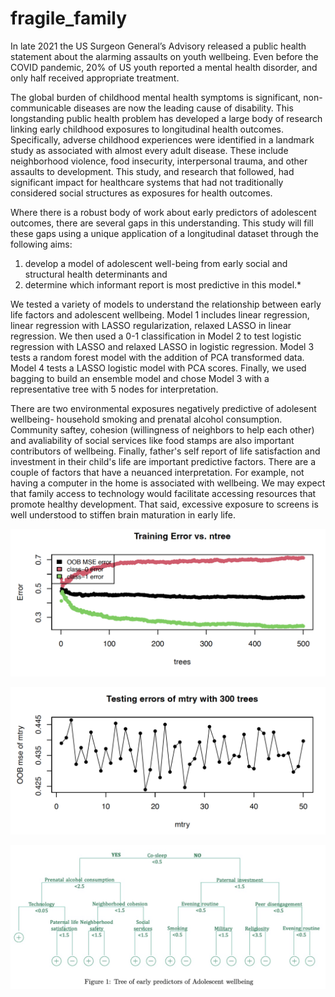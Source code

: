 # fragile_family

In late 2021 the US Surgeon General’s Advisory released a public health statement about the alarming assaults on youth wellbeing. Even before the COVID pandemic, 20% of US youth reported a mental health disorder, and only half received appropriate treatment. 

The global burden of childhood mental health symptoms is significant, non-communicable diseases are now the leading cause of disability. This longstanding public health problem has developed a large body of research linking early childhood exposures to longitudinal health outcomes. Specifically, adverse childhood experiences were identified in a landmark study as associated with almost every adult disease. These include neighborhood violence, food insecurity, interpersonal trauma, and other assaults to development. This study, and research that followed, had significant impact for healthcare systems that had not traditionally considered social structures as exposures for health outcomes. 

Where there is a robust body of work about early predictors of adolescent outcomes, there are several gaps in this understanding. This study will fill these gaps using a unique application of a longitudinal dataset through the following aims: 

1) develop a model of adolescent well-being from early social and structural health determinants and 
2) determine which informant report is most predictive in this model.*

We tested a variety of models to understand the relationship between early life factors and adolescent wellbeing. Model 1 includes linear regression, linear regression with LASSO regularization, relaxed LASSO in linear regression. We then used a 0-1 classification in Model 2 to test logistic regression with LASSO and relaxed LASSO in logistic regression. Model 3 tests a random forest model with the addition of PCA transformed data. Model 4 tests a LASSO logistic model with PCA scores. Finally, we used bagging to build an ensemble model and chose Model 3 with a representative tree with 5 nodes for interpretation.

There are two environmental exposures negatively predictive of adolesent wellbeing- household smoking and prenatal alcohol consumption. Community saftey, cohesion (willingness of neighbors to help each other) and avaliability of social services like food stamps are also important contributors of wellbeing. Finally, father's self report of life satisfaction and investment in their child's life are important predictive factors. There are a couple of factors that have a neuanced interpretation. For example, not having a computer in the home is associated with wellbeing. We may expect that family access to technology would facilitate accessing resources that promote healthy development. That said, excessive exposure to screens is well understood to stiffen brain maturation in early life. 


![](images/OOB_error.png)

![](images/OOB_mtry.png)

![](images/tree.png)
